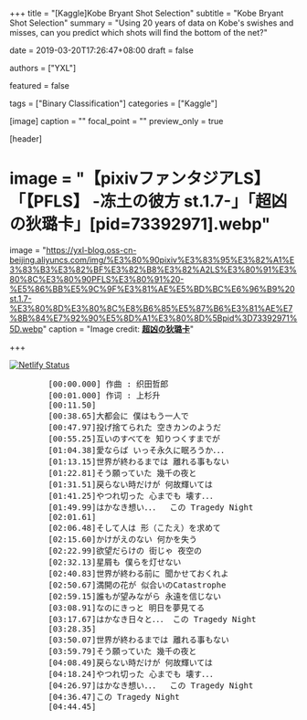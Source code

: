+++
title = "[Kaggle]Kobe Bryant Shot Selection"
subtitle = "Kobe Bryant Shot Selection"
summary = "Using 20 years of data on Kobe's swishes and misses, can you predict which shots will find the bottom of the net?"

date = 2019-03-20T17:26:47+08:00
draft = false

authors = ["YXL"]

featured = false

tags = ["Binary Classification"]
categories = ["Kaggle"]

[image]
  caption = ""
  focal_point = ""
  preview_only = true

[header]
  # image = "【pixivファンタジアLS】「【PFLS】 -冻土の彼方 st.1.7-」「超凶の狄璐卡」[pid=73392971].webp"
  image = "https://yxl-blog.oss-cn-beijing.aliyuncs.com/img/%E3%80%90pixiv%E3%83%95%E3%82%A1%E3%83%B3%E3%82%BF%E3%82%B8%E3%82%A2LS%E3%80%91%E3%80%8C%E3%80%90PFLS%E3%80%91%20-%E5%86%BB%E5%9C%9F%E3%81%AE%E5%BD%BC%E6%96%B9%20st.1.7-%E3%80%8D%E3%80%8C%E8%B6%85%E5%87%B6%E3%81%AE%E7%8B%84%E7%92%90%E5%8D%A1%E3%80%8D%5Bpid%3D73392971%5D.webp"
  caption = "Image credit: [**超凶の狄璐卡**](https://www.pixiv.net/member_illust.php?mode=medium&illust_id=73392971)"

+++

[![Netlify Status](https://api.netlify.com/api/v1/badges/1008d0ba-6d9b-4a11-9b41-2326f3c096f2/deploy-status)](https://app.netlify.com/sites/yxl/deploys)

<link rel="stylesheet" href="../../../kosugi-maru.css">
<link rel="stylesheet" href="../../../css/APlayer.min.css">
<div id="aplayer">
	<pre class="aplayer-lrc-content">
        [00:00.000] 作曲 : 织田哲郎
        [00:01.000] 作词 : 上杉升
        [00:11.50]
        [00:38.65]大都会に 僕はもう一人で
        [00:47.97]投げ捨てられた 空きカンのようだ
        [00:55.25]互いのすべてを 知りつくすまでが
        [01:04.38]愛ならば いっそ永久に眠ろうか．．．
        [01:13.15]世界が終わるまでは 離れる事もない
        [01:22.81]そう願っていた 幾千の夜と
        [01:31.51]戻らない時だけが 何故輝いては
        [01:41.25]やつれ切った 心までも 壊す．．．
        [01:49.99]はかなき想い．．．  この Tragedy Night
        [02:01.61]
        [02:06.48]そして人は 形（こたえ）を求めて
        [02:15.60]かけがえのない 何かを失う
        [02:22.99]欲望だらけの 街じゃ 夜空の
        [02:32.13]星屑も 僕らを灯せない
        [02:40.83]世界が終わる前に 聞かせておくれよ
        [02:50.67]満開の花が 似合いのCatastrophe
        [02:59.15]誰もが望みながら 永遠を信じない
        [03:08.91]なのにきっと 明日を夢見てる
        [03:17.67]はかなき日々と．．． この Tragedy Night
        [03:28.35]
        [03:50.07]世界が終わるまでは 離れる事もない
        [03:59.79]そう願っていた 幾千の夜と
        [04:08.49]戻らない時だけが 何故輝いては
        [04:18.24]やつれ切った 心までも 壊す．．．
        [04:26.97]はかなき想い．．．  この Tragedy Night
        [04:36.47]この Tragedy Night
        [04:44.45]
    </pre>
</div>
<script src="../../../js/APlayer.min.js"></script>

<script>
const ap = new APlayer({
    container: document.getElementById('aplayer'),
	fixed: false,
	mini: false,
	autoplay: true,
	theme: '#b7daff',
	loop: 'all',
	order: 'list',
	preload: 'auto',
	volume: 0.8,
    audio: [{
		name: '世界が终わるまでは…',
		artist: 'WANDS',
        //url: '../../../music/世界が终わるまでは…-WANDS.mp3',
		//cover: '../../../music/世界が终わるまでは…-WANDS.jpg',
		url: 'https://yxl-blog.oss-cn-beijing.aliyuncs.com/music/%E4%B8%96%E7%95%8C%E3%81%8C%E7%BB%88%E3%82%8F%E3%82%8B%E3%81%BE%E3%81%A7%E3%81%AF%E2%80%A6-WANDS.mp3',
		cover: 'https://yxl-blog.oss-cn-beijing.aliyuncs.com/music/%E4%B8%96%E7%95%8C%E3%81%8C%E7%BB%88%E3%82%8F%E3%82%8B%E3%81%BE%E3%81%A7%E3%81%AF%E2%80%A6-WANDS.jpg',
		mutex: true,
		listFolded: true,
    }],
	lrcType: 2,
});
</script>